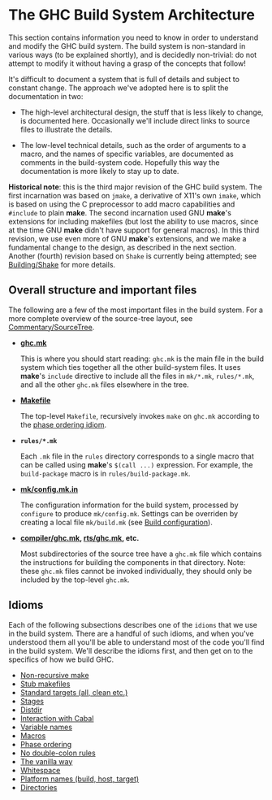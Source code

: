 # The GHC Build System Architecture


This section contains information you need to know in order to
understand and modify the GHC build system.  The build system is
non-standard in various ways (to be explained shortly), and is
decidedly non-trivial: do not attempt to modify it without having a
grasp of the concepts that follow!


It's difficult to document a system that is full of details and subject to constant change.  The approach we've adopted here is to split the documentation in two:

- The high-level architectural design, the stuff that is less likely to change, is documented here.  Occasionally we'll include direct links to source files to illustrate the details.

- The low-level technical details, such as the order of arguments to a macro, and the names of
  specific variables, are documented as comments in the build-system code.  Hopefully this way the
  documentation is more likely to stay up to date.

**Historical note**: this is the third major revision of the GHC build
system.  The first incarnation was based on `jmake`, a derivative of
X11's own `imake`, which is based on using the C preprocessor to add macro
capabilities and `#include` to plain **make**.  The second incarnation
used GNU **make**'s extensions for including makefiles (but lost the
ability to use macros, since at the time GNU **make** didn't have support
for general macros).  In this third revision, we use even more of GNU
**make**'s extensions, and we make a fundamental change to the design, as
described in the next section. Another (fourth) revision based on `Shake` is
currently being attempted; see [Building/Shake](building/shake) for more details.

## Overall structure and important files


The following are a few of the most important files in the build system.  For a more complete overview of the source-tree layout, see [Commentary/SourceTree](commentary/source-tree).

- **[ghc.mk](/ghc/ghc/tree/master/ghc/ghc.mk)[](/trac/ghc/export/HEAD/ghc/ghc.mk)**

  This is where you should start reading: `ghc.mk` is the main file in
the build system which ties together all the other build-system
files.  It uses **make**'s `include` directive to include all the
files in `mk/*.mk`, `rules/*.mk`, and all the other `ghc.mk` files
elsewhere in the tree.

- **[Makefile](/ghc/ghc/tree/master/ghc/Makefile)[](/trac/ghc/export/HEAD/ghc/Makefile)**

  The top-level `Makefile`, recursively invokes `make` on `ghc.mk`
according to the [phase ordering idiom](building/architecture/idiom/phase-ordering).

- **`rules/*.mk`**

  Each `.mk` file in the `rules` directory corresponds to a single
macro that can be called using **make**'s `$(call ...)`
expression.  For example, the `build-package` macro is in
`rules/build-package.mk`.

- **[mk/config.mk.in](/ghc/ghc/tree/master/mk/config.mk.in)**

  The configuration information for the build system, processed by
`configure` to produce `mk/config.mk`.  Settings can be overriden by
creating a local file `mk/build.mk` (see
[Build configuration](building/using#build-configuration)).

- **[compiler/ghc.mk](/ghc/ghc/tree/master/compiler/ghc.mk), [rts/ghc.mk](/trac/ghc/browser/rts/ghc.mk), etc.**

  Most subdirectories of the source tree have a `ghc.mk` file which
contains the instructions for building the components in that
directory.  Note: these `ghc.mk` files cannot be invoked
individually, they should only be included by the top-level
`ghc.mk`.

## Idioms


Each of the following subsections describes one of the ``idioms`` that
we use in the build system.  There are a handful of such idioms, and
when you've understood them all you'll be able to understand most of
the code you'll find in the build system.  We'll describe the idioms
first, and then get on to the specifics of how we build GHC.

- [Non-recursive make](building/architecture/idiom/non-recursive-make)
- [Stub makefiles](building/architecture/idiom/stub-makefiles)
- [Standard targets (all, clean etc.)](building/architecture/idiom/standard-targets)
- [Stages](building/architecture/idiom/stages)
- [Distdir](building/architecture/idiom/distdir)
- [Interaction with Cabal](building/architecture/idiom/cabal)
- [Variable names](building/architecture/idiom/variable-names)
- [Macros](building/architecture/idiom/macros)
- [Phase ordering](building/architecture/idiom/phase-ordering)
- [No double-colon rules](building/architecture/idiom/double-colon)
- [The vanilla way](building/architecture/idiom/vanilla-way)
- [Whitespace](building/architecture/idiom/whitespace)
- [Platform names (build, host, target)](building/architecture/idiom/platform-names)
- [Directories](building/architecture/idiom/directories)